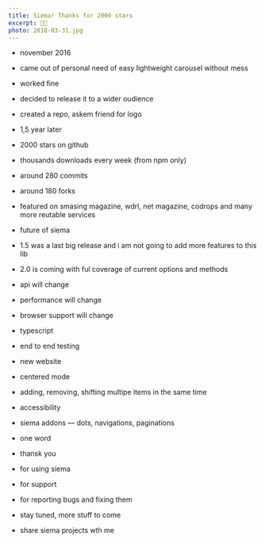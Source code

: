 ```yaml
---
title: Siema! Thanks for 2000 stars
excerpt: 🐘💨
photo: 2018-03-31.jpg
---
```


- november 2016
- came out of personal need of easy lightweight carousel without mess
- worked fine
- decided to release it to a wider oudience
- created a repo, askem friend for logo
- 1,5 year later
- 2000 stars on github
- thousands downloads every week (from npm only)
- around 280 commits
- around 180 forks
- featured on smasing magazine, wdrl, net magazine, codrops and many more reutable services

- future of siema
- 1.5 was a last big release and i am not going to add more features to this lib
- 2.0 is coming with ful coverage of current options and methods
- api will change
- performance will change
- browser support will change
- typescript
- end to end testing
- new website
- centered mode
- adding, removing, shifting multipe items in the same time
- accessibility
- siema addons — dots, navigations, paginations

- one word
- thansk you
- for using siema
- for support
- for reporting bugs and fixing them
- stay tuned, more stuff to come
- share siema projects wth me
